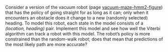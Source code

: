 

Consider a version of the vacuum robot
(page <a href="#">vacuum-maze-hmm2-figure</a>) that has the policy of going straight for as long
as it can; only when it encounters an obstacle does it change to a new
(randomly selected) heading. To model this robot, each state in the
model consists of a <i>(location, heading)</i> pair. Implement
this model and see how well the Viterbi algorithm can track a robot with
this model. The robot’s policy is more constrained than the random-walk
robot; does that mean that predictions of the most likely path are more
accurate?
